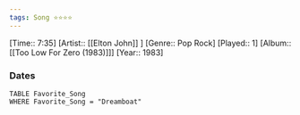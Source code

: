 ```yaml
---
tags: Song ⭐⭐⭐⭐ 
---
```

[Time:: 7:35]
[Artist:: [[Elton John]] ]
[Genre:: Pop Rock]
[Played:: 1]
[Album:: [[Too Low For Zero (1983)]]]
[Year:: 1983]
### Dates
````dataview
TABLE Favorite_Song
WHERE Favorite_Song = "Dreamboat"
````